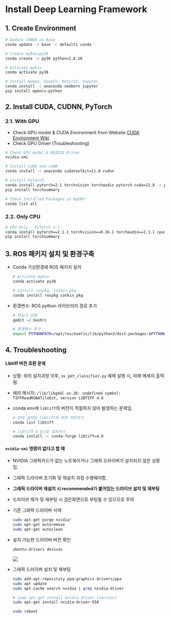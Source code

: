 # Install Deep Learning Framework

## 1. Create Environment

```bash
# Update CONDA in Base
conda update -n base -c defaults conda

# Create myEnv=py38
conda create -n py38 python=3.8.10

# Activate myEnv
conda activate py38

# Install Numpy, OpenCV, Matplot, Jupyter
conda install -c anaconda seaborn jupyter
pip install opencv-python
```


## 2. Install CUDA, CUDNN, PyTorch

### 2.1. With GPU

* Check GPU model & CUDA Environment from Website [CUDA Environment Wiki](https://en.wikipedia.org/wiki/CUDA)
* Check GPU Driver (Troubleshooting)

```bash
# Check GPU model & NVIDIA Driver
nvidia-smi

# Install CUDA and cuNN
conda install -c anaconda cudatoolkit=11.8 cudnn 

# Install PyTorch
conda install pytorch=2.1 torchvision torchaudio pytorch-cuda=11.8 -c pytorch -c nvidia
pip install torchsummary

# Check Installed Packaged in myENV
conda list all
```


### 2.2. Only CPU

```bash
# CPU Only - PyTorch 2.1
conda install pytorch==2.1.1 torchvision==0.16.1 torchaudio==2.1.1 cpuonly -c pytorch
pip install torchsummary
```


## 3. ROS 패키지 설치 및 환경구축

*   Conda 가상환경에 ROS 패키지 설치

    ```bash
    # Activate myEnv
    conda activate py38

    # install rospkg, catkin_pkg
    conda install rospkg catkin_pkg
    ```
*   환경변수: ROS python 라이브러리 경로 추가

    ```bash
    # 편집기 실행
    gedit ~/.bashrc

    # 환경변수 추가
    export PYTHONPATH=/opt/ros/noetic/lib/python3/dist-packages:$PYTHONPATH
    ```


## 4. Troubleshooting

#### Libtiff 버전 호환 문제

* 상황: 위의 설치과정 이후, `ex_pet_classifier.py` 예제 실행 시, 아래 메세지 출력됨.
* 에러 메시지: `/lib/libgdal.so.26: undefined symbol: TIFFReadRGBATileExt, version LIBTIFF_4.0`
*   conda env에 `libtiff`의 버전이 적절하지 않아 발생하는 문제임.

    ```bash
    # 현재 설치된 libtiff의 버전 확인하기
    conda list libtiff

    # libtiff 4.0으로 설치하기
    conda install -c conda-forge libtiff=4.0
    ```

#### `nvidia-smi` 명령어 없다고 할 때

* NVIDIA 그래픽카드가 없는 노트북이거나 그래픽 드라이버가 설치되지 않은 상황임.
* 그래픽 드라이버 초기화 및 재설치 과정 수행해야함.
* **그래픽 드라이버 재설치 시 recommended가 붙어있는 드라이브 설치 및 재부팅**
* 드라이브 제거 및 재부팅 시 검은화면으로 부팅될 수 있으므로 주의

* 기존 그래픽 드라이버 삭제
  ```bash
  sudo apt-get purge nvidia*
  sudo apt-get autoremove
  sudo apt-get autoclean
  ```

* 설치 가능한 드라이버 버전 확인
  ```bash
  ubuntu-drivers devices
  ```

  ![](https://github.com/user-attachments/assets/26f0cec3-1f43-4546-af9f-0b7aa9a743cc)

* 그래픽 드라이버 설치 및 재부팅
  ```bash
  sudo add-apt-repository ppa:graphics-drivers/ppa
  sudo apt update
  sudo apt-cache search nvidia | grep nvidia-driver
  
  # sudo apt-get install nvidia-driver-[version]
  sudo apt-get install nvidia-driver-550

  sudo reboot
  ```

